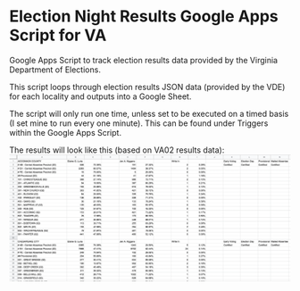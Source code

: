 # Election Night Results Google Apps Script for VA
Google Apps Script to track election results data provided by the Virginia Department of Elections. 

This script loops through election results JSON data (provided by the VDE) for each locality and outputs into a Google Sheet. 

The script will only run one time, unless set to be executed on a timed basis (I set mine to run every one minute). This can be found under Triggers within the Google Apps Script. 

The results will look like this (based on VA02 results data): 
![importJSONOutput](importJSONOutput.png)

